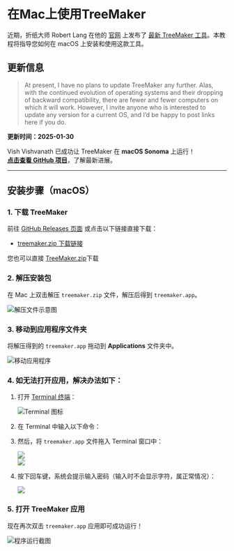 # 在Mac上使用TreeMaker

近期，折纸大师 Robert Lang 在他的 [官网](https://langorigami.com/) 上发布了 [最新 TreeMaker 工具](https://langorigami.com/article/treemaker/)。本教程将指导您如何在 macOS 上安装和使用这款工具。

## 更新信息

> At present, I have no plans to update TreeMaker any further. Alas, with the continued evolution of operating systems and their dropping of backward compatibility, there are fewer and fewer computers on which it will work. However, I invite anyone who is interested to update any version for a current OS, and I’d be happy to post links here if you do.

**更新时间：2025-01-30**

Vish Vishvanath 已成功让 TreeMaker 在 **macOS Sonoma** 上运行！  
**[点击查看 GitHub 项目](https://github.com/vishvish/treemaker)**，了解最新进展。

---

## 安装步骤（macOS）

### 1. 下载 TreeMaker

前往 [GitHub Releases 页面](https://github.com/vishvish/treemaker/releases) 或点击以下链接直接下载：

- [treemaker.zip 下载链接](https://github.com/vishvish/treemaker/releases/download/v5.1.1M-beta/TreeMaker.zip)

您也可以直接
[TreeMaker.zip](https://github.com/user-attachments/files/19907649/TreeMaker.zip)下载

### 2. 解压安装包

在 Mac 上双击解压 `treemaker.zip` 文件，解压后得到 `treemaker.app`。

![解压文件示意图](https://www.zhezhixueyuan.com/data/attachment/album/202503/18/193916ssp5s2a3js5if5li.png)

### 3. 移动到应用程序文件夹

将解压得到的 `treemaker.app` 拖动到 **Applications** 文件夹中。

![移动应用程序](https://www.zhezhixueyuan.com/data/attachment/album/202503/18/194332z5aedaedaflk1nkf.png)

### 4. 如无法打开应用，解决办法如下：

1. 打开 [Terminal 终端](https://support.apple.com/zh-cn/guide/terminal/welcome/mac)：

   ![Terminal 图标](https://help.apple.com/assets/65DFB7A79DFEC61A7A0517AC/65DFB7A793CD15C0410BA37D/zh_CN/d94aa1c4979b25e9ffbda97fcbae219a.png)

2. 在 Terminal 中输入以下命令：



3. 然后，将 `treemaker.app` 文件拖入 Terminal 窗口中：

   ![](https://www.zhezhixueyuan.com/data/attachment/album/202503/18/195248n3nkaaz7q737bsq7.png)  
   ![](https://www.zhezhixueyuan.com/data/attachment/album/202503/18/195249nl1ggpu91vvo0opg.png)

4. 按下回车键，系统会提示输入密码（输入时不会显示字符，属正常情况）：

   ![](https://www.zhezhixueyuan.com/data/attachment/album/202503/18/195500o60262jxq6q2zbr3.png)

### 5. 打开 TreeMaker 应用

现在再次双击 `treemaker.app` 应用即可成功运行！

![程序运行截图](https://www.zhezhixueyuan.com/data/attachment/album/202503/18/195739tw1u1ge44vg4g8gc.png)
